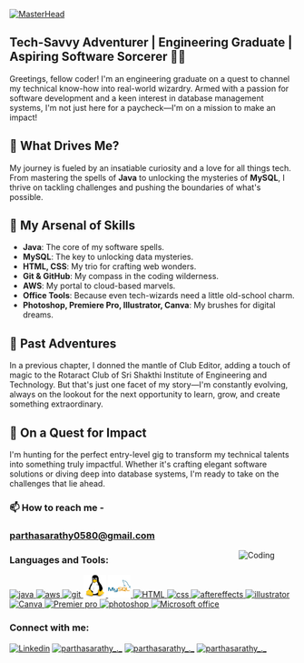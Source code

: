 [![MasterHead](https://user-images.githubusercontent.com/10498744/210012254-234538ff-d198-48aa-8964-37e6fd45d227.gif)](https://parthasarathy_g.io)
## Tech-Savvy Adventurer | Engineering Graduate | Aspiring Software Sorcerer 👨‍💻

Greetings, fellow coder! I'm an engineering graduate on a quest to channel my technical know-how into real-world wizardry. Armed with a passion for software development and a keen interest in database management systems, I'm not just here for a paycheck—I'm on a mission to make an impact!

## 🌟 What Drives Me?
My journey is fueled by an insatiable curiosity and a love for all things tech. From mastering the spells of **Java** to unlocking the mysteries of **MySQL**, I thrive on tackling challenges and pushing the boundaries of what's possible.

## 🔮 My Arsenal of Skills
- **Java**: The core of my software spells.
- **MySQL**: The key to unlocking data mysteries.
- **HTML, CSS**: My trio for crafting web wonders.
- **Git & GitHub**: My compass in the coding wilderness.
- **AWS**: My portal to cloud-based marvels.
- **Office Tools**: Because even tech-wizards need a little old-school charm.
- **Photoshop, Premiere Pro, Illustrator, Canva**: My brushes for digital dreams.

## 💼 Past Adventures
In a previous chapter, I donned the mantle of Club Editor, adding a touch of magic to the Rotaract Club of Sri Shakthi Institute of Engineering and Technology. But that's just one facet of my story—I'm constantly evolving, always on the lookout for the next opportunity to learn, grow, and create something extraordinary.

## 🚀 On a Quest for Impact
I'm hunting for the perfect entry-level gig to transform my technical talents into something truly impactful. Whether it's crafting elegant software solutions or diving deep into database systems, I'm ready to take on the challenges that lie ahead.

### 📫 How to reach me - 
### parthasarathy0580@gmail.com
<img align="right" alt="Coding" width="100" src="https://cdn.sanity.io/images/do2rqv0h/production/3356021b2d743e60cb89b0b97196fb2b2b0b44a0-800x800.gif?w=1116&fit=max&auto=format">



<h3 align="left">Languages and Tools:</h3>
<p align="left"> <a href="https://www.arduino.cc/" target="_blank" rel="noreferrer"> 
  <img src="https://static-00.iconduck.com/assets.00/java-icon-2048x2048-3pfathb3.png" alt="java" width="40" height="40"/> </a> <a href="https://www.linux.org/" target="_blank" rel="noreferrer">
  <img src="https://logos-world.net/wp-content/uploads/2021/08/Amazon-Web-Services-AWS-Logo.png" alt="aws" width="65" height="40"/> </a> <a href="https://git-scm.com/" target="_blank" rel="noreferrer">
      <img src="https://www.vectorlogo.zone/logos/git-scm/git-scm-icon.svg" alt="git" width="40" height="40"/> </a> <a href="https://www.adobe.com/in/products/illustrator.html" target="_blank" rel="noreferrer"> 
              <img src="https://raw.githubusercontent.com/devicons/devicon/master/icons/linux/linux-original.svg" alt="linux" width="40" height="40"/> </a> <a href="https://www.mysql.com/" target="_blank" rel="noreferrer">
                  <img src="https://raw.githubusercontent.com/devicons/devicon/master/icons/mysql/mysql-original-wordmark.svg" alt="mysql" width="40" height="40"/> </a> <a href="https://www.photoshop.com/en" target="_blank" rel="noreferrer">                                                                                                                                                                                                                                                                                                                                                                                                                                                                                                                                                                                                                                                                                                                                                                                                                                                                                                                                                                                                                                                                        <img src="https://upload.wikimedia.org/wikipedia/commons/thumb/6/61/HTML5_logo_and_wordmark.svg/2048px-HTML5_logo_and_wordmark.svg.png" alt="HTML" width="40" height="40"/> </a> <a href="https://www.photoshop.com/en" target="_blank" rel="noreferrer"> 
                                                                                                                                                                                                                                                                                                                                                                                                                                                                                                                                                                                                                                                                                                                                                                                                                                                                                                                                                                                                                                                                           <img src="https://upload.wikimedia.org/wikipedia/commons/d/d5/CSS3_logo_and_wordmark.svg" alt="css" width="40" height="40"/> </a> <a href="https://www.photoshop.com/en" target="_blank" rel="noreferrer">
                                                                                                                                                                                                                                                                                                                                                                                                                                                                                                                                                                                                                                                                                                                                                                                                                                                                                                                                                                                                                                                                             <img src="https://upload.wikimedia.org/wikipedia/commons/thumb/c/cb/Adobe_After_Effects_CC_icon.svg/1051px-Adobe_After_Effects_CC_icon.svg.png" alt="aftereffects" width="40" height="40"/> </a> <a href="https://www.photoshop.com/en" target="_blank" rel="noreferrer">
                                                                                                                                                                                                                                                                                                                                                                                                                                                                                                                                                                                                                                                                                                                                                                                                                                                                                                                                                                                                                                                                               <img src="https://upload.wikimedia.org/wikipedia/commons/thumb/f/fb/Adobe_Illustrator_CC_icon.svg/512px-Adobe_Illustrator_CC_icon.svg.png?20220814183839" alt="illustrator" width="40" height="40"/> </a> <a href="https://www.java.com" target="_blank" rel="noreferrer">
                                                                                                                                                                                                                                                                                                                                                                                                                                                                                                                                                                                                                                                                                                                                                                                                                                                                                                                                                                                                                                                                             <img src="https://freepnglogo.com/images/all_img/1691829400logo-canva-png.png" alt="Canva" width="40" height="40"/> </a> <a href="https://www.photoshop.com/en" target="_blank" rel="noreferrer">
                                                                                                                                                                                                                                                                                                                                                                                                                                                                                                                                                                                                                                                                                                                                                                                                                                                                                                                                                                                                                                                                               <img src="https://upload.wikimedia.org/wikipedia/commons/thumb/4/40/Adobe_Premiere_Pro_CC_icon.svg/512px-Adobe_Premiere_Pro_CC_icon.svg.png?20210729021549" alt="Premier pro" width="40" height="40"/> </a> <a href="https://www.photoshop.com/en" target="_blank" rel="noreferrer"><img src="https://upload.wikimedia.org/wikipedia/commons/thumb/a/af/Adobe_Photoshop_CC_icon.svg/512px-Adobe_Photoshop_CC_icon.svg.png" alt="photoshop" width="40" height="40"/> 
                                                                                                                                                                                                                                                                                                                                                                                                                                                                                                                                                                                                                                                                                                                                                                                                                                                                                                                                                                                                                                                                               <img src="https://cdn.worldvectorlogo.com/logos/office-2.svg" alt="Microsoft office" width="40" height="40"/></a></p>
<h3 align="left">Connect with me:</h3>
<p align="left">
<a href="https://linkedin.com/in/parthasarathyg28" target="blank"><img align="center" src="https://raw.githubusercontent.com/rahuldkjain/github-profile-readme-generator/master/src/images/icons/Social/linked-in-alt.svg" alt="Linkedin" height="25" width="25" /></a>
<a href="https://instagram.com/parthasarathy_._" target="blank"><img align="center" src="https://raw.githubusercontent.com/rahuldkjain/github-profile-readme-generator/master/src/images/icons/Social/instagram.svg" alt="parthasarathy_._" height="30" width="40" /></a>
  <a href="https://www.reddit.com/user/DrigervAlt/" target="blank"><img align="center" src="https://www.iconpacks.net/icons/2/free-reddit-logo-icon-2436-thumb.png" alt="parthasarathy_._" height="40" width="40" /></a>
   <a href="https://t.me/Driger_valt" target="blank"><img align="center" src="https://cdn.pixabay.com/photo/2021/12/27/10/50/telegram-icon-6896828_1280.png" alt="parthasarathy_._" height="30" width="30" /></a>
</p>

